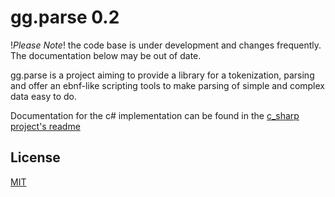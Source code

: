 gg.parse 0.2
=======================================================================================================================

!_Please Note_! the code base is under development and changes frequently. The documentation below may be out of date.

gg.parse is a project aiming to provide a library for a tokenization, parsing and offer an ebnf-like scripting 
tools to make parsing of simple and complex data easy to do.

Documentation for the c# implementation can be found in the [c_sharp project's readme](./c_sharp/readme.md)

License
-------

[MIT](./c_sharp/license.md)
